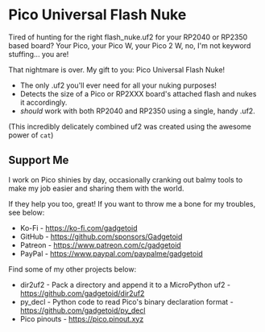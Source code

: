 # Pico Universal Flash Nuke

Tired of hunting for the right flash_nuke.uf2 for your RP2040 or RP2350 based board? Your Pico, your Pico W, your Pico 2 W, no, I'm not keyword stuffing... you are!

That nightmare is over. My gift to you: Pico Universal Flash Nuke!

* The only .uf2 you'll ever need for all your nuking purposes!
* Detects the size of a Pico or RP2XXX board's attached flash and nukes it accordingly.
* *should* work with both RP2040 and RP2350 using a single, handy .uf2.

(This incredibly delicately combined uf2 was created using the awesome power of `cat`)

## Support Me

I work on Pico shinies by day, occasionally cranking out balmy tools to make my job easier and sharing them with the world.

If they help you too, great! If you want to throw me a bone for my troubles, see below:

* Ko-Fi - https://ko-fi.com/gadgetoid
* GitHub - https://github.com/sponsors/Gadgetoid
* Patreon - https://www.patreon.com/c/gadgetoid
* PayPal - https://www.paypal.com/paypalme/gadgetoid

Find some of my other projects below:

* dir2uf2 - Pack a directory and append it to a MicroPython uf2 - https://github.com/gadgetoid/dir2uf2
* py_decl - Python code to read Pico's binary declaration format - https://github.com/gadgetoid/py_decl
* Pico pinouts - https://pico.pinout.xyz 